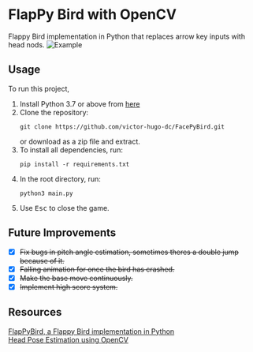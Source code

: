 # FlapPy Bird with OpenCV
Flappy Bird implementation in Python that replaces arrow key inputs with head nods.
![Example](example.gif)

## Usage
To run this project,
1. Install Python 3.7 or above from [here](https://www.python.org/download/releases/)
2. Clone the repository:
    ```
    git clone https://github.com/victor-hugo-dc/FacePyBird.git
    ```
    or download as a zip file and extract.
3. To install all dependencies, run:
    ```
    pip install -r requirements.txt
    ```
4. In the root directory, run:
    ```
    python3 main.py
    ```
5. Use <kbd>Esc</kbd> to close the game.

## Future Improvements
- [x] ~~Fix bugs in pitch angle estimation, sometimes theres a double jump because of it.~~
- [x] ~~Falling animation for once the bird has crashed.~~
- [x] ~~Make the base move continuously.~~
- [x] ~~Implement high score system.~~

## Resources
[FlapPyBird, a Flappy Bird implementation in Python](https://github.com/sourabhv/FlapPyBird)\
[Head Pose Estimation using OpenCV](https://github.com/jerryhouuu/Face-Yaw-Roll-Pitch-from-Pose-Estimation-using-OpenCV)